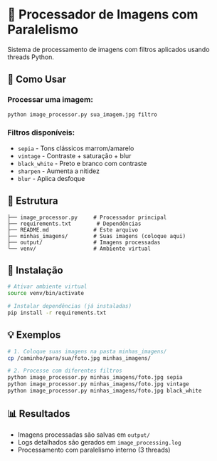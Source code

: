 # 🎨 Processador de Imagens com Paralelismo

Sistema de processamento de imagens com filtros aplicados usando threads Python.

## 🚀 Como Usar

### Processar uma imagem:
```bash
python image_processor.py sua_imagem.jpg filtro
```

### Filtros disponíveis:
- `sepia` - Tons clássicos marrom/amarelo
- `vintage` - Contraste + saturação + blur
- `black_white` - Preto e branco com contraste
- `sharpen` - Aumenta a nitidez
- `blur` - Aplica desfoque

## 📁 Estrutura

```
├── image_processor.py     # Processador principal
├── requirements.txt        # Dependências
├── README.md              # Este arquivo
├── minhas_imagens/        # Suas imagens (coloque aqui)
├── output/                # Imagens processadas
└── venv/                  # Ambiente virtual
```

## 🔧 Instalação

```bash
# Ativar ambiente virtual
source venv/bin/activate

# Instalar dependências (já instaladas)
pip install -r requirements.txt
```

## 💡 Exemplos

```bash
# 1. Coloque suas imagens na pasta minhas_imagens/
cp /caminho/para/sua/foto.jpg minhas_imagens/

# 2. Processe com diferentes filtros
python image_processor.py minhas_imagens/foto.jpg sepia
python image_processor.py minhas_imagens/foto.jpg vintage
python image_processor.py minhas_imagens/foto.jpg black_white
```

## 📊 Resultados

- Imagens processadas são salvas em `output/`
- Logs detalhados são gerados em `image_processing.log`
- Processamento com paralelismo interno (3 threads)